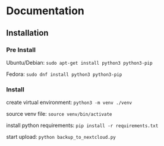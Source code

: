 # Documentation

## Installation

### Pre Install
Ubuntu/Debian:
`sudo apt-get install python3 python3-pip`

Fedora:
`sudo dnf install python3 python3-pip`

### Install
create virtual environment:
`python3 -m venv ./venv`

source venv file:
`source venv/bin/activate`

install python requirements:
`pip install -r requirements.txt`

start upload:
`python backup_to_nextcloud.py`

